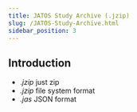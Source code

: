 ```yaml
---
title: JATOS Study Archive (.jzip)
slug: /JATOS-Study-Archive.html
sidebar_position: 3
---
```


## Introduction

* ._jzip_ just zip
* _.jzip_ file system format
* _.jas_ JSON format
